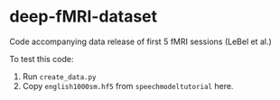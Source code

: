 # deep-fMRI-dataset
Code accompanying data release of first 5 fMRI sessions (LeBel et al.)

To test this code:
1. Run `create_data.py`
2. Copy `english1000sm.hf5` from `speechmodeltutorial` here.
